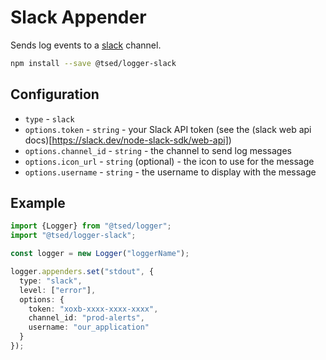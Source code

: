 # Slack Appender

Sends log events to a [slack](https://slack.com) channel.

```bash
npm install --save @tsed/logger-slack
```

## Configuration

* `type` - `slack`
* `options.token` - `string` - your Slack API token (see the (slack web api docs)[https://slack.dev/node-slack-sdk/web-api])
* `options.channel_id` - `string` - the channel to send log messages
* `options.icon_url` - `string` (optional) - the icon to use for the message
* `options.username` - `string` - the username to display with the message

## Example

```typescript
import {Logger} from "@tsed/logger";
import "@tsed/logger-slack";

const logger = new Logger("loggerName");

logger.appenders.set("stdout", {
  type: "slack",
  level: ["error"],
  options: {
    token: "xoxb-xxxx-xxxx-xxxx",
    channel_id: "prod-alerts",
    username: "our_application"
  }
});
```
